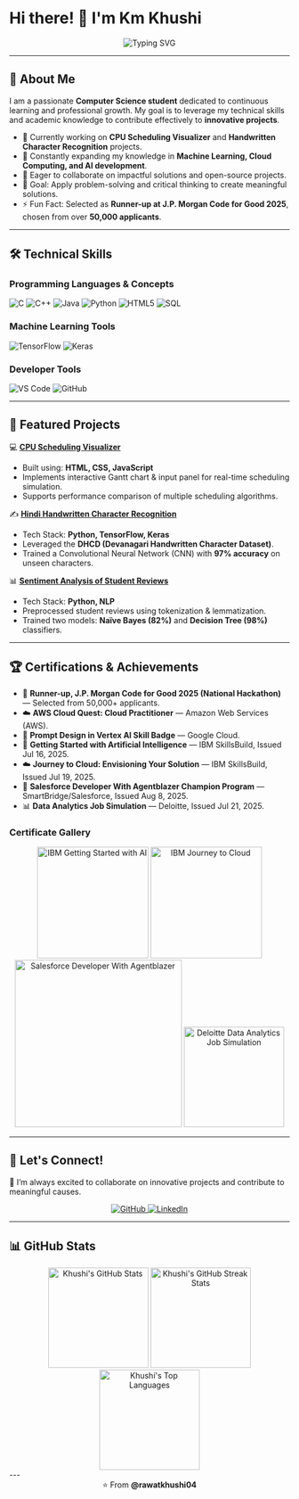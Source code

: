 # Hi there! 👋 I'm Km Khushi

<div align="center">
  <img src="https://readme-typing-svg.herokuapp.com?font=Fira+Code&pause=1000&color=36BCF7&width=435&lines=Computer+Science+Student;Machine+Learning+Enthusiast;Problem+Solver+%26+Innovator" alt="Typing SVG" />
</div>

---

## 🚀 About Me  

I am a passionate **Computer Science student** dedicated to continuous learning and professional growth. My goal is to leverage my technical skills and academic knowledge to contribute effectively to **innovative projects**.  

- 🔭 Currently working on **CPU Scheduling Visualizer** and **Handwritten Character Recognition** projects.  
- 🌱 Constantly expanding my knowledge in **Machine Learning, Cloud Computing, and AI development**.  
- 👯 Eager to collaborate on impactful solutions and open-source projects.  
- 🎯 Goal: Apply problem-solving and critical thinking to create meaningful solutions.  
- ⚡ Fun Fact: Selected as **Runner-up at J.P. Morgan Code for Good 2025**, chosen from over **50,000 applicants**.  

---

## 🛠️ Technical Skills  

### Programming Languages & Concepts  
<div align="left">
  <img src="https://img.shields.io/badge/C-00599C?style=for-the-badge&logo=c&logoColor=white" alt="C"/>
  <img src="https://img.shields.io/badge/C++-00599C?style=for-the-badge&logo=c%2B%2B&logoColor=white" alt="C++"/>
  <img src="https://img.shields.io/badge/Java-ED8B00?style=for-the-badge&logo=java&logoColor=white" alt="Java"/>
  <img src="https://img.shields.io/badge/Python-3776AB?style=for-the-badge&logo=python&logoColor=white" alt="Python"/>
  <img src="https://img.shields.io/badge/HTML5-E34F26?style=for-the-badge&logo=html5&logoColor=white" alt="HTML5"/>
  <img src="https://img.shields.io/badge/SQL-316192?style=for-the-badge&logo=postgresql&logoColor=white" alt="SQL"/>
</div>

### Machine Learning Tools  
<div align="left">
  <img src="https://img.shields.io/badge/TensorFlow-FF6F00?style=for-the-badge&logo=tensorflow&logoColor=white" alt="TensorFlow"/>
  <img src="https://img.shields.io/badge/Keras-D00000?style=for-the-badge&logo=keras&logoColor=white" alt="Keras"/>
</div>

### Developer Tools  
<div align="left">
  <img src="https://img.shields.io/badge/VS_Code-0078D4?style=for-the-badge&logo=visual%20studio%20code&logoColor=white" alt="VS Code"/>
  <img src="https://img.shields.io/badge/GitHub-100000?style=for-the-badge&logo=github&logoColor=white" alt="GitHub"/>
</div>

---

## 🌟 Featured Projects  

💻 **[CPU Scheduling Visualizer](https://github.com/rawatkhushi04/CPU-Scheduling-Visualizer)**  
- Built using: **HTML, CSS, JavaScript**  
- Implements interactive Gantt chart & input panel for real-time scheduling simulation.  
- Supports performance comparison of multiple scheduling algorithms.  

✍️ **[Hindi Handwritten Character Recognition](https://github.com/rawatkhushi04/Hindi-Handwritten-Character-Recognition)**  
- Tech Stack: **Python, TensorFlow, Keras**  
- Leveraged the **DHCD (Devanagari Handwritten Character Dataset)**.  
- Trained a Convolutional Neural Network (CNN) with **97% accuracy** on unseen characters.  

📊 **[Sentiment Analysis of Student Reviews](https://github.com/rawatkhushi04/Sentiment-Analysis-of-Student-Reviews)**  
- Tech Stack: **Python, NLP**  
- Preprocessed student reviews using tokenization & lemmatization.  
- Trained two models: **Naïve Bayes (82%)** and **Decision Tree (98%)** classifiers.  

---

## 🏆 Certifications & Achievements

- 🥇 **Runner-up, J.P. Morgan Code for Good 2025 (National Hackathon)** — Selected from 50,000+ applicants.
- ☁️ **AWS Cloud Quest: Cloud Practitioner** — Amazon Web Services (AWS).
- 🧠 **Prompt Design in Vertex AI Skill Badge** — Google Cloud.
- 🧠 **Getting Started with Artificial Intelligence** — IBM SkillsBuild, Issued Jul 16, 2025.
- ☁️ **Journey to Cloud: Envisioning Your Solution** — IBM SkillsBuild, Issued Jul 19, 2025.
- 🏅 **Salesforce Developer With Agentblazer Champion Program** — SmartBridge/Salesforce, Issued Aug 8, 2025.
- 📊 **Data Analytics Job Simulation** — Deloitte, Issued Jul 21, 2025.

### Certificate Gallery

<div align="center">
  <img src="[IMAGE_LINK_IBM_AI](https://www.credly.com/badges/de49e200-8b2f-4609-9263-ff84596564e4/public_url)" alt="IBM Getting Started with AI" width="200"/>
  <img src="[IMAGE_LINK_IBM_CLOUD](https://www.credly.com/badges/7ed15919-fe1c-4733-b0b7-cd0658717c7d/public_url)" alt="IBM Journey to Cloud" width="200"/>
  <img src="" alt="Salesforce Developer With Agentblazer" width="300"/>
  <img src="[IMAGE_LINK_DELOITTE](https://forage-uploads-prod.s3.amazonaws.com/completion-certificates/9PBTqmSxAf6zZTseP/io9DzWKe3PTsiS6GG_9PBTqmSxAf6zZTseP_2a2x98vHLp67SjTZo_1753083326799_completion_certificate.pdf)" alt="Deloitte Data Analytics Job Simulation" width="180"/>
</div>


---

## 🤝 Let's Connect!  

💬 I’m always excited to collaborate on innovative projects and contribute to meaningful causes.  

<div align="center">
  <a href="https://github.com/rawatkhushi04" target="_blank">
    <img src="https://img.shields.io/badge/GitHub-100000?style=for-the-badge&logo=github&logoColor=white" alt="GitHub"/>
  </a>
  <a href="https://www.linkedin.com/in/your-linkedin" target="_blank">
    <img src="https://img.shields.io/badge/LinkedIn-0077B5?style=for-the-badge&logo=linkedin&logoColor=white" alt="LinkedIn"/>
  </a>
</div>

---
## 📊 GitHub Stats
<div align="center">
  <img src="https://github-readme-stats.vercel.app/api?username=rawatkhushi04&show_icons=true&theme=radical" alt="Khushi's GitHub Stats" height="180"/>
  <img src="https://github-readme-streak-stats.demolab.com?user=rawatkhushi04&theme=radical" alt="Khushi's GitHub Streak Stats" height="180"/>
  <img src="https://github-readme-stats.vercel.app/api/top-langs/?username=rawatkhushi04&layout=compact&theme=radical" alt="Khushi's Top Languages" height="180"/>
</div>
---
<div align="center">
  ⭐ From <b>@rawatkhushi04</b>
</div>
